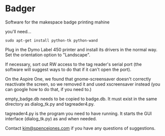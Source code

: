 Badger
======

Software for the makespace badge printing mahine

you'll need...

    sudo apt-get install python-tk python-wand

Plug in the Dymo Label 450 printer and install its drivers in the normal way. Set the orientation option to "Landscape".

If necessary, sort out RW access to the tag reader's serial port (the software will suggest ways to do that if it can't open the port).

On the Aspire One, we found that gnome-screensaver doesn't correctly reactivate the screen, so we removed it and used xscreensaver instead (you can google how to do that, if you need to.)

empty_badge.db needs to be copied to badge.db. It must exist in the same directory as dialog_tk.py and tagreader4.py.

tagreader4.py is the program you need to have running. It starts the GUI interface (dialog_tk.py) as and when needed.

Contact kim@spencejones.com if you have any questions of suggestions.
